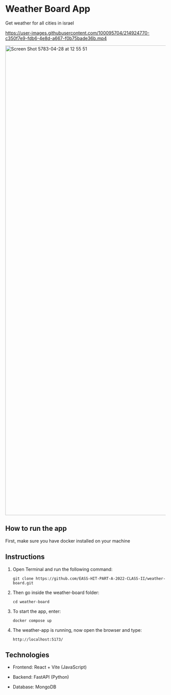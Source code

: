 
# Weather Board App
Get weather for all cities in israel

https://user-images.githubusercontent.com/100095704/214924770-c350f7e9-fdb6-4e8d-a667-f0b75bade36b.mp4

<img width="1474" alt="Screen Shot 5783-04-28 at 12 55 51" src="https://user-images.githubusercontent.com/100095704/213912281-118c29ea-8738-49be-9a9c-a7a50768d1b6.png">


## How to run the app

First, make sure you have docker installed on your machine

## Instructions 
1. Open Terminal and run the following command:
   ```
   git clone https://github.com/EASS-HIT-PART-A-2022-CLASS-II/weather-board.git
   ```
   
2. Then go inside the weather-board folder:
   ```
   cd weather-board
   ```
   
3. To start the app, enter:
   ```
   docker compose up
   ```
4. The weather-app is running, now open the browser and type:
   ```
   http://localhost:5173/
   ```
   
## Technologies

* Frontend: React + Vite (JavaScript)

* Backend: FastAPI (Python)

* Database: MongoDB
   

